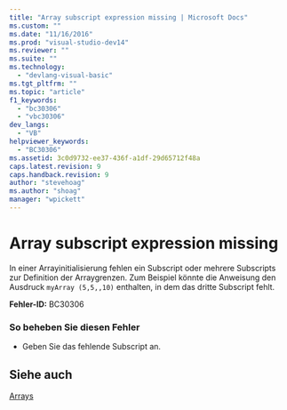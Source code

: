 ```yaml
---
title: "Array subscript expression missing | Microsoft Docs"
ms.custom: ""
ms.date: "11/16/2016"
ms.prod: "visual-studio-dev14"
ms.reviewer: ""
ms.suite: ""
ms.technology: 
  - "devlang-visual-basic"
ms.tgt_pltfrm: ""
ms.topic: "article"
f1_keywords: 
  - "bc30306"
  - "vbc30306"
dev_langs: 
  - "VB"
helpviewer_keywords: 
  - "BC30306"
ms.assetid: 3c0d9732-ee37-436f-a1df-29d65712f48a
caps.latest.revision: 9
caps.handback.revision: 9
author: "stevehoag"
ms.author: "shoag"
manager: "wpickett"
---
```

# Array subscript expression missing
In einer Arrayinitialisierung fehlen ein Subscript oder mehrere Subscripts zur Definition der Arraygrenzen.  Zum Beispiel könnte die Anweisung den Ausdruck `myArray (5,5,,10)` enthalten, in dem das dritte Subscript fehlt.  
  
 **Fehler\-ID:** BC30306  
  
### So beheben Sie diesen Fehler  
  
-   Geben Sie das fehlende Subscript an.  
  
## Siehe auch  
 [Arrays](../../../visual-basic/programming-guide/language-features/arrays/index.md)